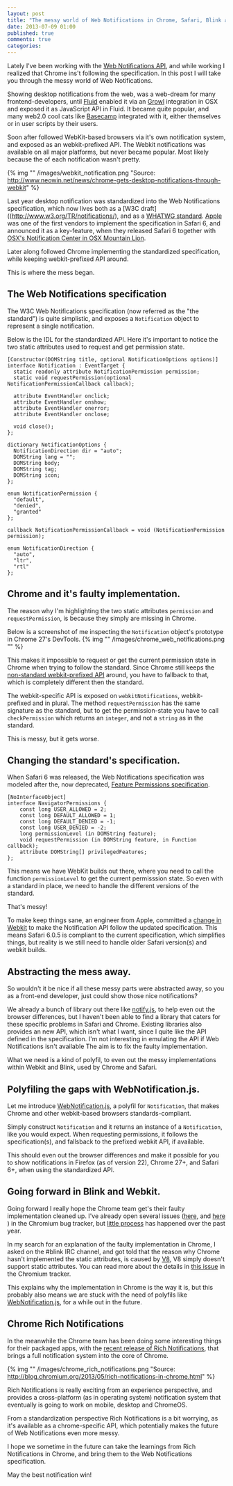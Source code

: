 ```yaml
---
layout: post
title: "The messy world of Web Notifications in Chrome, Safari, Blink and Webkit"
date: 2013-07-09 01:00
published: true
comments: true
categories:
---
```


Lately I've been working with the [Web Notifications API](http://notifications.spec.whatwg.org/), and while working I realized that Chrome ins't following the specification. In this post I will take you through the messy world of Web Notifications.

Showing desktop notifications from the web, was a web-dream for many frontend-developers, until [Fluid](http://fluidapp.com/) enabled it via an [Growl](http://growl.info/) integration in OSX and exposed it as JavaScript API in Fluid. It became quite popular, and many web2.0 cool cats like [Basecamp](http://37signals.com/svn/posts/797-fluid-wrap-your-favorite-web-apps-in-their-own-browser) integrated with it, either themselves or in user scripts by their users.

Soon after followed WebKit-based browsers via it's own notification system, and exposed as an webkit-prefixed API. The Webkit notifications was available on all major platforms, but never became popular. Most likely because the of each notification wasn't pretty.

{% img "" /images/webkit_notification.png "Source: http://www.neowin.net/news/chrome-gets-desktop-notifications-through-webkit" %}

Last year desktop notification was standardized into the Web Notifications specification, which now lives both as a [W3C draft]((http://www.w3.org/TR/notifications/), and as a [WHATWG standard](http://notifications.spec.whatwg.org/). [Apple](http://apple.com) was one of the first vendors to implement the specification in Safari 6, and announced it as a key-feature, when they released Safari 6 together with [OSX's Notification Center in OSX Mountain Lion](http://developer.apple.com/library/safari/#documentation/AppleApplications/Conceptual/SafariJSProgTopics/Articles/SendingNotifications.html).

Later along followed Chrome implementing the standardized specification, while keeping webkit-prefixed API around.

This is where the mess began.

<!--more-->

## The Web Notifications specification

The W3C Web Notifications specification (now referred as the "the standard") is quite simplistic, and exposes  a ```Notification``` object to represent a single notification.

Below is the IDL for the standardized API. Here it's important to notice the two static attributes used to request and get permission state.

	[Constructor(DOMString title, optional NotificationOptions options)]
	interface Notification : EventTarget {
	  static readonly attribute NotificationPermission permission;
	  static void requestPermission(optional NotificationPermissionCallback callback);

	  attribute EventHandler onclick;
	  attribute EventHandler onshow;
	  attribute EventHandler onerror;
	  attribute EventHandler onclose;

	  void close();
	};

	dictionary NotificationOptions {
	  NotificationDirection dir = "auto";
	  DOMString lang = "";
	  DOMString body;
	  DOMString tag;
	  DOMString icon;
	};

	enum NotificationPermission {
	  "default",
	  "denied",
	  "granted"
	};

	callback NotificationPermissionCallback = void (NotificationPermission permission);

	enum NotificationDirection {
	  "auto",
	  "ltr",
	  "rtl"
	};

## Chrome and it's faulty implementation.

The reason why I'm highlighting the two static attributes ```permission``` and  ```requestPermission```, is because they simply are missing in Chrome.

Below is a screenshot of me inspecting the ```Notification``` object's prototype in Chrome 27's DevTools.
{% img "" /images/chrome_web_notifications.png "" %}

This makes it impossible to request or get the current permission state in Chrome when trying to follow the standard. Since Chrome still keeps the [non-standard webkit-prefixed API](http://www.chromium.org/developers/design-documents/desktop-notifications/api-specification) around, you have to fallback to that, which is completely different then the standard.

The webkit-specific API is exposed on ```webkitNotifications```, webkit-prefixed and in plural. The method ```requestPermission``` has the same signature as the standard, but to get the permission-state you have to call ```checkPermission``` which returns an ```integer```, and not a ```string``` as in the standard.

This is messy, but it gets worse.

## Changing the standard's specification.

When Safari 6 was released, the Web Notifications specification was modeled after the, now deprecated, [Feature Permissions specification](http://dev.w3.org/2009/dap/perms/FeaturePermissions.html).

	[NoInterfaceObject]
	interface NavigatorPermissions {
	    const long USER_ALLOWED = 2;
	    const long DEFAULT_ALLOWED = 1;
	    const long DEFAULT_DENIED = -1;
	    const long USER_DENIED = -2;
	    long permissionLevel (in DOMString feature);
	    void requestPermission (in DOMString feature, in Function callback);
	    attribute DOMString[] privilegedFeatures;
	};

This means we have WebKit builds out there, where you need to call the function ```permissionLevel``` to get the current permisssion state. So even with a standard in place, we need to handle the different versions of the standard.

That's messy!

To make keep things sane, an engineer from Apple, committed a [change in Webkit](https://bugs.webkit.org/show_bug.cgi?id=88919) to make the Notification API follow the updated specification. This means Safari 6.0.5 is compliant to the current specification, which simplifies things, but reality is we still need to handle older Safari version(s) and webkit builds.

## Abstracting the mess away.

So wouldn't it be nice if all these messy parts were abstracted away, so you as a front-end developer, just could show those nice notifications?

We already a bunch of library out there like [notify.js](http://notifyjs.com/), to help even out the browser differences, but I haven't been able to find a library that caters for these specific problems in Safari and Chrome. Existing libraries also provides an new API, which isn't what I want, since I quite like the API defined in the specification. I'm not interesting in emulating the API if Web Notifications isn't available The aim is to fix the faulty implementation.

What we need is a kind of polyfil, to even out the messy implementations within Webkit and Blink, used by Chrome and Safari.

## Polyfiling the gaps with WebNotification.js.

Let me introduce [WebNotification.js](https://github.com/auchenberg/WebNotification.js), a polyfil for ```Notification```, that makes Chrome and other webkit-based browsers standards-compliant.

Simply construct ```Notification``` and it returns an instance of a ```Notification```, like you would expect. When requesting permissions, it follows the specification(s), and fallsback to the prefixed webkit API, if available.

This should even out the browser differences and make it possible for you to show notifications in Firefox (as of version 22), Chrome 27+, and Safari 6+, when using the standardized API.

## Going forward in Blink and Webkit.

Going forward I really hope the Chrome team get's their faulty implementation cleaned up. I've already open several issues ([here](https://code.google.com/p/chromium/issues/detail?id=163226), and [here](https://code.google.com/p/chromium/issues/detail?id=139594) ) in the Chromium bug tracker, but [little process](https://code.google.com/p/chromium/issues/detail?id=139594#c16) has happened over the past year.

In my search for an explanation of the faulty implementation in Chrome, I asked on the #blink IRC channel, and got told that the reason why Chrome hasn't implemented the static attributes, is caused by [V8](https://code.google.com/p/v8/), V8 simply doesn't support static attributes. You can read more about the details in [this issue](https://code.google.com/p/v8/issues/detail?id=2281) in the Chromium tracker.

This explains why the implementation in Chrome is the way it is, but this probably also means we are stuck with the need of polyfils like [WebNotification.js](https://github.com/auchenberg/WebNotification.js), for a while out in the future.

## Chrome Rich Notifications

In the meanwhile the Chrome team has been doing some interesting things for their packaged apps, with the [recent release of Rich Notifications](blog.chromium.org/2013/05/rich-notifications-in-chrome.html), that brings a full notification system into the core of Chrome.

{% img "" /images/chrome_rich_notifications.png "Source: http://blog.chromium.org/2013/05/rich-notifications-in-chrome.html" %}

Rich Notifications is really exciting from an experience perspective, and provides a cross-platform (as in operating system) notification system that eventually is going to work on mobile, desktop and ChromeOS.

From a standardization perspective  Rich Notifications is a bit worrying, as it's available as a chrome-specific API, which potentially makes the future of Web Notifications even more messy.

I hope we sometime in the future can take the learnings from Rich Notifications in Chrome, and bring them to the Web Notifications specification.

May the best notification win!

